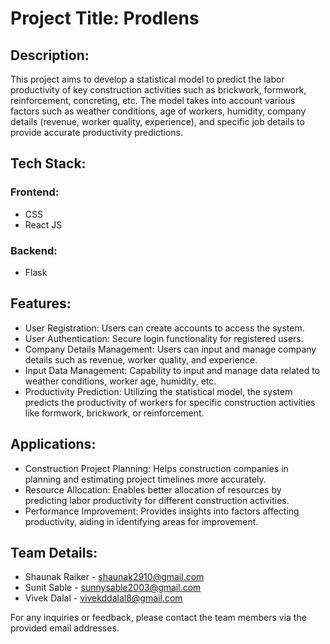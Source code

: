 # Project Title: Prodlens

## Description:
This project aims to develop a statistical model to predict the labor productivity of key construction activities such as brickwork, formwork, reinforcement, concreting, etc. The model takes into account various factors such as weather conditions, age of workers, humidity, company details (revenue, worker quality, experience), and specific job details to provide accurate productivity predictions.

## Tech Stack:
### Frontend:
- CSS
- React JS

### Backend:
- Flask

## Features:
- User Registration: Users can create accounts to access the system.
- User Authentication: Secure login functionality for registered users.
- Company Details Management: Users can input and manage company details such as revenue, worker quality, and experience.
- Input Data Management: Capability to input and manage data related to weather conditions, worker age, humidity, etc.
- Productivity Prediction: Utilizing the statistical model, the system predicts the productivity of workers for specific construction activities like formwork, brickwork, or reinforcement.

## Applications:
- Construction Project Planning: Helps construction companies in planning and estimating project timelines more accurately.
- Resource Allocation: Enables better allocation of resources by predicting labor productivity for different construction activities.
- Performance Improvement: Provides insights into factors affecting productivity, aiding in identifying areas for improvement.

## Team Details:
- Shaunak Raiker - shaunak2910@gmail.com
- Sunit Sable - sunnysable2003@gmail.com
- Vivek Dalal - vivekddalal8@gmail.com

For any inquiries or feedback, please contact the team members via the provided email addresses.
